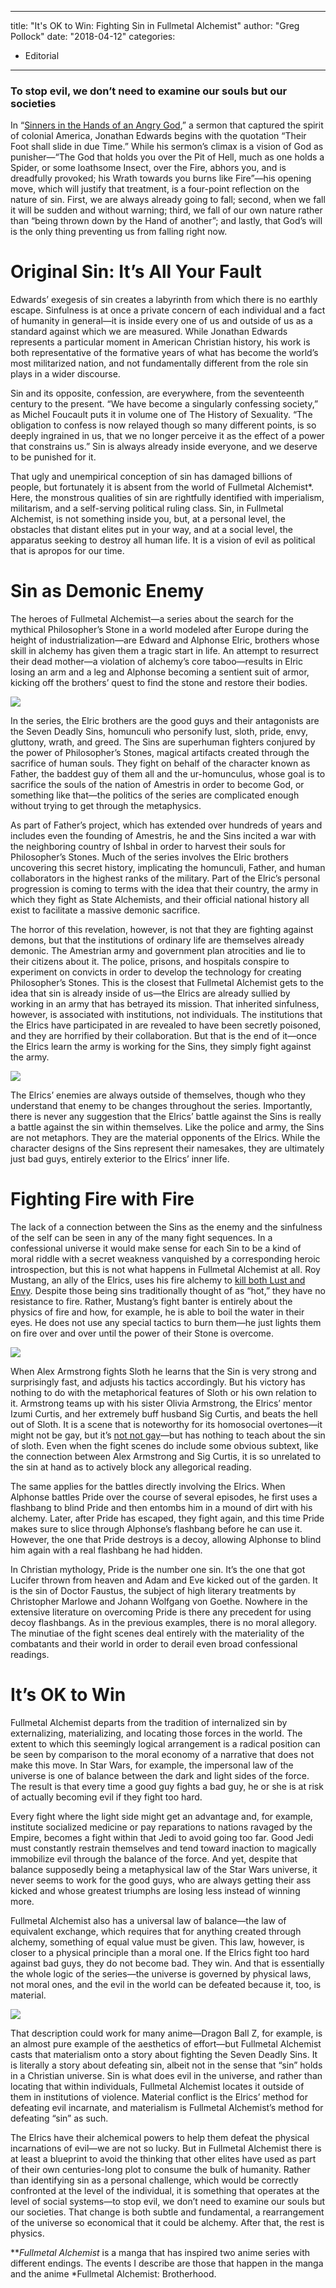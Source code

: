 
---
title: "It's OK to Win: Fighting Sin in Fullmetal Alchemist"
author: "Greg Pollock"
date: "2018-04-12"
categories:
- Editorial
---

### To stop evil, we don’t need to examine our souls but our societies

In “[Sinners in the Hands of an Angry God](https://digitalcommons.unl.edu/cgi/viewcontent.cgi?article=1053&amp;context=etas),” a sermon that captured the spirit of colonial America, Jonathan Edwards begins with the quotation “Their Foot shall slide in due Time.” While his sermon’s climax is a vision of God as punisher—“The God that holds you over the Pit of Hell, much as one holds a Spider, or some loathsome Insect, over the Fire, abhors you, and is dreadfully provoked; his Wrath towards you burns like Fire”—his opening move, which will justify that treatment, is a four-point reflection on the nature of sin. First, we are always already going to fall; second, when we fall it will be sudden and without warning; third, we fall of our own nature rather than “being thrown down by the Hand of another”; and lastly, that God’s will is the only thing preventing us from falling right now. 

# Original Sin: It&#8217;s All Your Fault

Edwards’ exegesis of sin creates a labyrinth from which there is no earthly escape. Sinfulness is at once a private concern of each individual and a fact of humanity in general—it is inside every one of us and outside of us as a standard against which we are measured. While Jonathan Edwards represents a particular moment in American Christian history, his work is both representative of the formative years of what has become the world’s most militarized nation, and not fundamentally different from the role sin plays in a wider discourse. 

Sin and its opposite, confession, are everywhere, from the seventeenth century to the present. “We have become a singularly confessing society,” as Michel Foucault puts it in volume one of The History of Sexuality. “The obligation to confess is now relayed though so many different points, is so deeply ingrained in us, that we no longer perceive it as the effect of a power that constrains us.” Sin is always already inside everyone, and we deserve to be punished for it. 

That ugly and unempirical conception of sin has damaged billions of people, but fortunately it is absent from the world of Fullmetal Alchemist*. Here, the monstrous qualities of sin are rightfully identified with imperialism, militarism, and a self-serving political ruling class. Sin, in Fullmetal Alchemist, is not something inside you, but, at a personal level, the obstacles that distant elites put in your way, and at a social level, the apparatus seeking to destroy all human life. It is a vision of evil as political that is apropos for our time.

# Sin as Demonic Enemy

The heroes of Fullmetal Alchemist—a series about the search for the mythical Philosopher’s Stone in a world modeled after Europe during the height of industrialization—are Edward and Alphonse Elric, brothers whose skill in alchemy has given them a tragic start in life. An attempt to resurrect their dead mother—a violation of alchemy’s core taboo—results in Elric losing an arm and a leg and Alphonse becoming a sentient suit of armor, kicking off the brothers&#8217; quest to find the stone and restore their bodies.

![](https://i2.wp.com/vrvblog.co/wp-content/uploads/2018/12/Screen-Shot-2018-12-03-at-10.32.44-AM-e1543851482897-1024x550.png?resize=1024%2C550&#038;ssl=1)

In the series, the Elric brothers are the good guys and their antagonists are the Seven Deadly Sins, homunculi who personify lust, sloth, pride, envy, gluttony, wrath, and greed. The Sins are superhuman fighters conjured by the power of Philosopher’s Stones, magical artifacts created through the sacrifice of human souls. They fight on behalf of the character known as Father, the baddest guy of them all and the ur-homunculus, whose goal is to sacrifice the souls of the nation of Amestris in order to become God, or something like that—the politics of the series are complicated enough without trying to get through the metaphysics. 

As part of Father’s project, which has extended over hundreds of years and includes even the founding of Amestris, he and the Sins incited a war with the neighboring country of Ishbal in order to harvest their souls for Philosopher’s Stones. Much of the series involves the Elric brothers uncovering this secret history, implicating the homunculi, Father, and human collaborators in the highest ranks of the military. Part of the Elric’s personal progression is coming to terms with the idea that their country, the army in which they fight as State Alchemists, and their official national history all exist to facilitate a massive demonic sacrifice. 

The horror of this revelation, however, is not that they are fighting against demons, but that the institutions of ordinary life are themselves already demonic. The Amestrian army and government plan atrocities and lie to their citizens about it. The police, prisons, and hospitals conspire to experiment on convicts in order to develop the technology for creating Philosopher’s Stones. This is the closest that Fullmetal Alchemist gets to the idea that sin is already inside of us—the Elrics are already sullied by working in an army that has betrayed its mission. That inherited sinfulness, however, is associated with institutions, not individuals. The institutions that the Elrics have participated in are revealed to have been secretly poisoned, and they are horrified by their collaboration. But that is the end of it—once the Elrics learn the army is working for the Sins, they simply fight against the army.

![](https://i2.wp.com/vrvblog.co/wp-content/uploads/2018/12/Screen-Shot-2018-12-03-at-10.35.09-AM-e1543851562645-1024x555.png?resize=1024%2C555&#038;ssl=1)

The Elrics’ enemies are always outside of themselves, though who they understand that enemy to be changes throughout the series. Importantly, there is never any suggestion that the Elrics’ battle against the Sins is really a battle against the sin within themselves. Like the police and army, the Sins are not metaphors. They are the material opponents of the Elrics. While the character designs of the Sins represent their namesakes, they are ultimately just bad guys, entirely exterior to the Elrics’ inner life. 

# Fighting Fire with Fire

The lack of a connection between the Sins as the enemy and the sinfulness of the self can be seen in any of the many fight sequences. In a confessional universe it would make sense for each Sin to be a kind of moral riddle with a secret weakness vanquished by a corresponding heroic introspection, but this is not what happens in Fullmetal Alchemist at all. Roy Mustang, an ally of the Elrics, uses his fire alchemy to [kill both Lust and Envy](https://www.youtube.com/watch?v=RYq0C37nmPM). Despite those being sins traditionally thought of as “hot,” they have no resistance to fire. Rather, Mustang’s fight banter is entirely about the physics of fire and how, for example, he is able to boil the water in their eyes. He does not use any special tactics to burn them—he just lights them on fire over and over until the power of their Stone is overcome.

![](https://i2.wp.com/vrvblog.co/wp-content/uploads/2018/12/Screen-Shot-2018-12-03-at-10.41.32-AM-e1543851785386-1024x566.png?resize=1024%2C566&#038;ssl=1)

When Alex Armstrong fights Sloth he learns that the Sin is very strong and surprisingly fast, and adjusts his tactics accordingly. But his victory has nothing to do with the metaphorical features of Sloth or his own relation to it. Armstrong teams up with his sister Olivia Armstrong, the Elrics’ mentor Izumi Curtis, and her extremely buff husband Sig Curtis, and beats the hell out of Sloth. It is a scene that is noteworthy for its homosocial overtones—it might not be gay, but it’s [not not gay](https://www.youtube.com/watch?v=m1bWfER5yoc&amp;t=2m55s)—but has nothing to teach about the sin of sloth. Even when the fight scenes do include some obvious subtext, like the connection between Alex Armstrong and Sig Curtis, it is so unrelated to the sin at hand as to actively block any allegorical reading.

The same applies for the battles directly involving the Elrics. When Alphonse battles Pride over the course of several episodes, he first uses a flashbang to blind Pride and then entombs him in a mound of dirt with his alchemy. Later, after Pride has escaped, they fight again, and this time Pride makes sure to slice through Alphonse’s flashbang before he can use it. However, the one that Pride destroys is a decoy, allowing Alphonse to blind him again with a real flashbang he had hidden. 

In Christian mythology, Pride is the number one sin. It’s the one that got Lucifer thrown from heaven and Adam and Eve kicked out of the garden. It is the sin of Doctor Faustus, the subject of high literary treatments by Christopher Marlowe and Johann Wolfgang von Goethe. Nowhere in the extensive literature on overcoming Pride is there any precedent for using decoy flashbangs. As in the previous examples, there is no moral allegory. The minutiae of the fight scenes deal entirely with the materiality of the combatants and their world in order to derail even broad confessional readings. 

# It’s OK to Win

Fullmetal Alchemist departs from the tradition of internalized sin by externalizing, materializing, and locating those forces in the world. The extent to which this seemingly logical arrangement is a radical position can be seen by comparison to the moral economy of a narrative that does not make this move. In Star Wars, for example, the impersonal law of the universe is one of balance between the dark and light sides of the force. The result is that every time a good guy fights a bad guy, he or she is at risk of actually becoming evil if they fight too hard. 

Every fight where the light side might get an advantage and, for example, institute socialized medicine or pay reparations to nations ravaged by the Empire, becomes a fight within that Jedi to avoid going too far. Good Jedi must constantly restrain themselves and tend toward inaction to magically immobilize evil through the balance of the force. And yet, despite that balance supposedly being a metaphysical law of the Star Wars universe, it never seems to work for the good guys, who are always getting their ass kicked and whose greatest triumphs are losing less instead of winning more.

Fullmetal Alchemist also has a universal law of balance—the law of equivalent exchange, which requires that for anything created through alchemy, something of equal value must be given. This law, however, is closer to a physical principle than a moral one. If the Elrics fight too hard against bad guys, they do not become bad. They win. And that is essentially the whole logic of the series—the universe is governed by physical laws, not moral ones, and the evil in the world can be defeated because it, too, is material.

![](https://i1.wp.com/vrvblog.co/wp-content/uploads/2018/12/Screen-Shot-2018-12-03-at-10.34.18-AM-e1543851533198-1024x565.png?resize=1024%2C565&#038;ssl=1)

That description could work for many anime—Dragon Ball Z, for example, is an almost pure example of the aesthetics of effort—but Fullmetal Alchemist casts that materialism onto a story about fighting the Seven Deadly Sins. It is literally a story about defeating sin, albeit not in the sense that “sin” holds in a Christian universe. Sin is what does evil in the universe, and rather than locating that within individuals, Fullmetal Alchemist locates it outside of them in institutions of violence. Material conflict is the Elrics’ method for defeating evil incarnate, and materialism is Fullmetal Alchemist’s method for defeating “sin” as such. 

The Elrics have their alchemical powers to help them defeat the physical incarnations of evil—we are not so lucky. But in Fullmetal Alchemist there is at least a blueprint to avoid the thinking that other elites have used as part of their own centuries-long plot to consume the bulk of humanity. Rather than identifying sin as a personal challenge, which would be correctly confronted at the level of the individual, it is something that operates at the level of social systems—to stop evil, we don’t need to examine our souls but our societies. That change is both subtle and fundamental, a rearrangement of the universe so economical that it could be alchemy. After that, the rest is physics.

***Fullmetal Alchemist* is a manga that has inspired two anime series with different endings. The events I describe are those that happen in the manga and the anime *Fullmetal Alchemist: Brotherhood.
